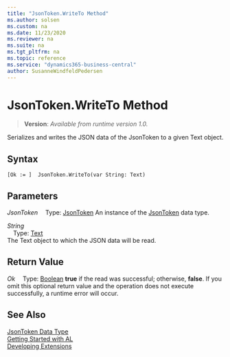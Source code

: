 ```yaml
---
title: "JsonToken.WriteTo Method"
ms.author: solsen
ms.custom: na
ms.date: 11/23/2020
ms.reviewer: na
ms.suite: na
ms.tgt_pltfrm: na
ms.topic: reference
ms.service: "dynamics365-business-central"
author: SusanneWindfeldPedersen
---
```

[//]: # (START>DO_NOT_EDIT)
[//]: # (IMPORTANT:Do not edit any of the content between here and the END>DO_NOT_EDIT.)
[//]: # (Any modifications should be made in the .xml files in the ModernDev repo.)
# JsonToken.WriteTo Method
> **Version**: _Available from runtime version 1.0._

Serializes and writes the JSON data of the JsonToken to a given Text object.


## Syntax
```
[Ok := ]  JsonToken.WriteTo(var String: Text)
```
## Parameters
*JsonToken*
&emsp;Type: [JsonToken](jsontoken-data-type.md)
An instance of the [JsonToken](jsontoken-data-type.md) data type.

*String*  
&emsp;Type: [Text](../text/text-data-type.md)  
The Text object to which the JSON data will be read.  


## Return Value
*Ok*
&emsp;Type: [Boolean](../boolean/boolean-data-type.md)
**true** if the read was successful; otherwise, **false**.  If you omit this optional return value and the operation does not execute successfully, a runtime error will occur.  


[//]: # (IMPORTANT: END>DO_NOT_EDIT)
## See Also
[JsonToken Data Type](jsontoken-data-type.md)  
[Getting Started with AL](../../devenv-get-started.md)  
[Developing Extensions](../../devenv-dev-overview.md)